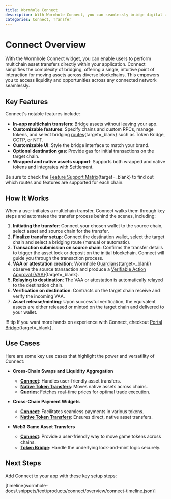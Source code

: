 ```yaml
---
title: Wormhole Connect
description: With Wormhole Connect, you can seamlessly bridge digital assets and data across a wide range of supported blockchain networks.
categories: Connect, Transfer
---
```


# Connect Overview 

With the Wormhole Connect widget, you can enable users to perform multichain asset transfers directly within your application. Connect simplifies the complexity of bridging, offering a single, intuitive point of interaction for moving assets across diverse blockchains. This empowers you to access liquidity and opportunities across any connected network seamlessly.

## Key Features

Connect's notable features include:

- **In-app multichain transfers**: Bridge assets without leaving your app.
- **Customizable features**: Specify chains and custom RPCs, manage tokens, and select bridging [routes](/docs/products/connect/concepts/routes/){target=\_blank} such as Token Bridge, CCTP, or NTT.
- **Customizable UI**: Style the bridge interface to match your brand.
- **Optional destination gas**: Provide gas for initial transactions on the target chain.
- **Wrapped and native assets support**: Supports both wrapped and native tokens and integrates with Settlement.

Be sure to check the [Feature Support Matrix](/docs/products/connect/reference/support-matrix/#feature-support-matrix){target=\_blank} to find out which routes and features are supported for each chain.

## How It Works

When a user initiates a multichain transfer, Connect walks them through key steps and automates the transfer process behind the scenes, including:

1. **Initiating the transfer**: Connect your chosen wallet to the source chain, select asset and source chain for the transfer.
2. **Finalize transfer setup**: Connect the destination wallet, select the target chain and select a bridging route (manual or automatic).
3. **Transaction submission on source chain**: Confirms the transfer details to trigger the asset lock or deposit on the initial blockchain. Connect will guide you through the transaction process.
4. **VAA or attestation creation**: Wormhole [Guardians](/docs/protocol/infrastructure/guardians/){target=\_blank} observe the source transaction and produce a [Verifiable Action Approval (VAA)](/docs/protocol/infrastructure/vaas/){target=\_blank}.
5. **Relaying to destination**: The VAA or attestation is automatically relayed to the destination chain.
6. **Verification on destination**: Contracts on the target chain receive and verify the incoming VAA.
7. **Asset release/minting**: Upon successful verification, the equivalent assets are either released or minted on the target chain and delivered to your wallet.

!!! tip
    If you want more hands on experience with Connect, checkout [Portal Bridge](https://portalbridge.com/){target=\_blank}.

## Use Cases

Here are some key use cases that highlight the power and versatility of Connect:

- **Cross-Chain Swaps and Liquidity Aggregation**

    - **[Connect](/docs/products/connect/get-started/)**: Handles user-friendly asset transfers.
    - **[Native Token Transfers](/docs/products/native-token-transfers/overview/)**: Moves native assets across chains.
    - **[Queries](/docs/products/queries/overview/)**: Fetches real-time prices for optimal trade execution.

- **Cross-Chain Payment Widgets**

    - **[Connect](/docs/products/connect/get-started/)**: Facilitates seamless payments in various tokens.
    - **[Native Token Transfers](/docs/products/native-token-transfers/overview/)**: Ensures direct, native asset transfers.

- **Web3 Game Asset Transfers**

    - **[Connect](/docs/products/connect/get-started/)**: Provide a user-friendly way to move game tokens across chains.
    - **[Token Bridge](/docs/products/token-bridge/overview/)**: Handle the underlying lock-and-mint logic securely.

## Next Steps 

Add Connect to your app with these key setup steps:

[timeline(wormhole-docs/.snippets/text/products/connect/overview/connect-timeline.json)]
